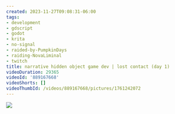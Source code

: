 ```yaml
---
created: 2023-11-27T09:08:31-06:00
tags:
- development
- gdscript
- godot
- krita
- no-signal
- raided-by-PumpkinDays
- raiding-NovaLiminal
- twitch
title: narrative hidden object game dev | lost contact (day 1)
videoDuration: 29365
videoId: '889167668'
videoShorts: []
videoThumbId: /videos/889167668/pictures/1761242072
---
```


![](20231127150831.jpg)
